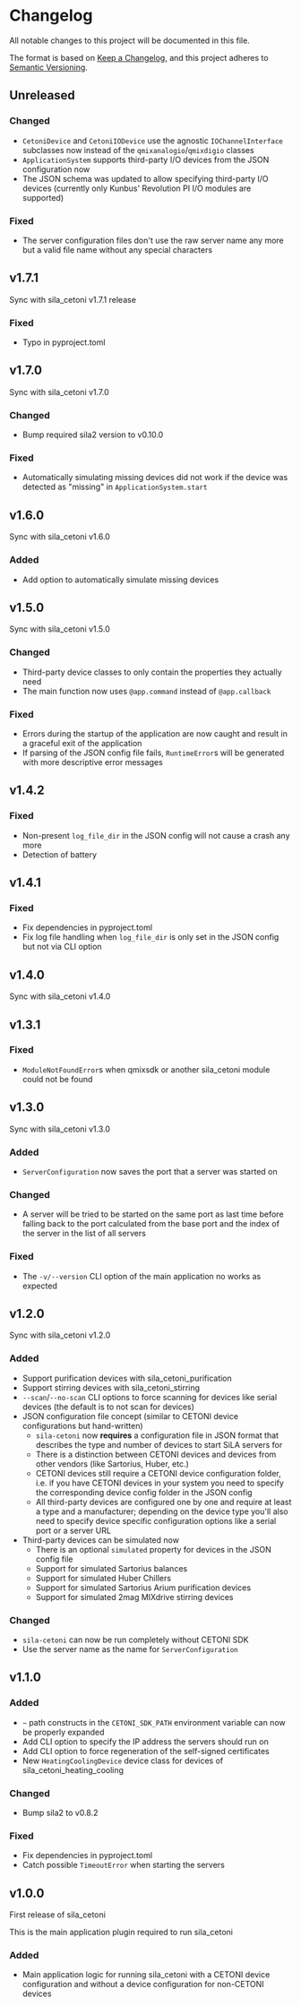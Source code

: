 # Changelog

All notable changes to this project will be documented in this file.

The format is based on [Keep a Changelog](https://keepachangelog.com/en/1.0.0/), and this project adheres
to [Semantic Versioning](https://semver.org/spec/v2.0.0.html).

<!--
Types of changes

    `Added` for new features.
    `Changed` for changes in existing functionality.
    `Deprecated` for soon-to-be removed features.
    `Removed` for now removed features.
    `Fixed` for any bug fixes.
    `Security` in case of vulnerabilities.
-->

## Unreleased

### Changed

- `CetoniDevice` and `CetoniIODevice` use the agnostic `IOChannelInterface` subclasses now instead of the `qmixanalogio`/`qmixdigio` classes
- `ApplicationSystem` supports third-party I/O devices from the JSON configuration now
- The JSON schema was updated to allow specifying third-party I/O devices (currently only Kunbus' Revolution PI I/O modules are supported)

### Fixed

- The server configuration files don't use the raw server name any more but a valid file name without any special characters

## v1.7.1

Sync with sila_cetoni v1.7.1 release

### Fixed

- Typo in pyproject.toml

## v1.7.0

Sync with sila_cetoni v1.7.0

### Changed

- Bump required sila2 version to v0.10.0

### Fixed

- Automatically simulating missing devices did not work if the device was detected as "missing" in `ApplicationSystem.start`

## v1.6.0

Sync with sila_cetoni v1.6.0

### Added

- Add option to automatically simulate missing devices

## v1.5.0

Sync with sila_cetoni v1.5.0

### Changed

- Third-party device classes to only contain the properties they actually need
- The main function now uses `@app.command` instead of `@app.callback`

### Fixed

- Errors during the startup of the application are now caught and result in a graceful exit of the application
- If parsing of the JSON config file fails, `RuntimeError`s will be generated with more descriptive error messages

## v1.4.2

### Fixed

- Non-present `log_file_dir` in the JSON config will not cause a crash any more
- Detection of battery

## v1.4.1

### Fixed

- Fix dependencies in pyproject.toml
- Fix log file handling when `log_file_dir` is only set in the JSON config but not via CLI option

## v1.4.0

Sync with sila_cetoni v1.4.0

## v1.3.1

### Fixed

- `ModuleNotFoundError`s when qmixsdk or another sila_cetoni module could not be found

## v1.3.0

Sync with sila_cetoni v1.3.0

### Added

- `ServerConfiguration` now saves the port that a server was started on

### Changed

- A server will be tried to be started on the same port as last time before falling back to the port calculated from the base port and the index of the server in the list of all servers

### Fixed

- The `-v/--version` CLI option of the main application no works as expected

## v1.2.0

Sync with sila_cetoni v1.2.0

### Added

- Support purification devices with sila_cetoni_purification
- Support stirring devices with sila_cetoni_stirring
- `--scan`/`--no-scan` CLI options to force scanning for devices like serial devices (the default is to not scan for devices)
- JSON configuration file concept (similar to CETONI device configurations but hand-written)
  - `sila-cetoni` now **requires** a configuration file in JSON format that describes the type and number of devices to start SiLA servers for
  - There is a distinction between CETONI devices and devices from other vendors (like Sartorius, Huber, etc.)
  - CETONI devices still require a CETONI device configuration folder, i.e. if you have CETONI devices in your system you need to specify the corresponding device config folder in the JSON config
  - All third-party devices are configured one by one and require at least a type and a manufacturer; depending on the device type you'll also need to specify device specific configuration options like a serial port or a server URL
- Third-party devices can be simulated now
  - There is an optional `simulated` property for devices in the JSON config file
  - Support for simulated Sartorius balances
  - Support for simulated Huber Chillers
  - Support for simulated Sartorius Arium purification devices
  - Support for simulated 2mag MIXdrive stirring devices

### Changed

- `sila-cetoni` can now be run completely without CETONI SDK
- Use the server name as the name for `ServerConfiguration`

## v1.1.0

### Added

- `~` path constructs in the `CETONI_SDK_PATH` environment variable can now be properly expanded
- Add CLI option to specify the IP address the servers should run on
- Add CLI option to force regeneration of the self-signed certificates
- New `HeatingCoolingDevice` device class for devices of sila_cetoni_heating_cooling

### Changed

- Bump sila2 to v0.8.2

### Fixed

- Fix dependencies in pyproject.toml
- Catch possible `TimeoutError` when starting the servers

## v1.0.0

First release of sila_cetoni

This is the main application plugin required to run sila_cetoni

### Added

- Main application logic for running sila_cetoni with a CETONI device configuration and without a device configuration
  for non-CETONI devices
